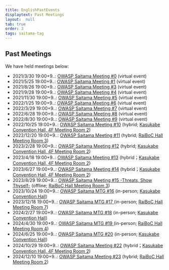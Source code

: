```yaml
---
title: EnglishPastEvents
displaytext: Past Meetings
layout:  null
tab: true
order: 3
tags: saitama-tag
---
```


## Past Meetings

We have held meetings below:

* 2021/3/30 19:00+9..: [OWASP Saitama Meeting #0](https://owaspsaitama.connpass.com/event/208691/) (virtual event)
* 2021/5/25 19:00+9..: [OWASP Saitama Meeting #1](https://owaspsaitama.connpass.com/event/211303/) (virtual event)
* 2021/8/26 19:00+9..: [OWASP Saitama Meeting #3](https://owaspsaitama.connpass.com/event/215307/) (virtual event)
* 2021/9/28 19:00+9..: [OWASP Saitama Meeting #4](https://owaspsaitama.connpass.com/event/226012/) (virtual event)
* 2021/11/30 19:00+9..: [OWASP Saitama Meeting #5](https://owaspsaitama.connpass.com/event/232046/) (virtual event)
* 2022/1/25 19:00+9..: [OWASP Saitama Meeting #6](https://owaspsaitama.connpass.com/event/233456/) (virtual event)
* 2022/3/29 19:00+9..: [OWASP Saitama Meeting #7](https://owaspsaitama.connpass.com/event/237914/) (virtual event)
* 2022/6/28 19:00+9..: [OWASP Saitama Meeting #8](https://owaspsaitama.connpass.com/event/243881/) (virtual event)
* 2022/8/30 19:00+9..: [OWASP Saitama Meeting #9](https://owaspsaitama.connpass.com/event/253611/) (virtual event)
* 2022/10/25 19:00+9..: [OWASP Saitama Meeting #10](https://owaspsaitama.connpass.com/event/263218/) (hybrid; [Kasukabe Convention Hall, 4F Meeting Room 2](https://www.kasukabehall.jp/))
* 2022/12/20 19:00+9..: [OWASP Saitama Meeting #11](https://owaspsaitama.connpass.com/event/266725/) (hybrid; [RaiBoC Hall Meeting Room 3](https://saitama-culture.jp/raibochall/))
* 2023/2/28 19:00+9..: [OWASP Saitama Meeting #12](https://owaspsaitama.connpass.com/event/276182/) (hybrid; [Kasukabe Convention Hall, 4F Meeting Room 2](https://www.kasukabehall.jp/))
* 2023/4/18 19:00+9..: [OWASP Saitama Meeting #13](https://owaspsaitama.connpass.com/event/277279/) (hybrid；[Kasukabe Convention Hall, 4F Meeting Room 2](https://www.kasukabehall.jp/))
* 2023/6/27 19:00+9..: [OWASP Saitama Meeting #14](https://owaspsaitama.connpass.com/event/288231/) (hybrid；[Kasukabe Convention Hall, 4F Meeting Room 2](https://www.kasukabehall.jp/))
* 2023/8/29 19:00+9..: [OWASP Saitama Meeting #15 -Threats, Show Thyself-](https://owaspsaitama.connpass.com/event/288885/) (offline; [RaiBoC Hall Meeting Room 3](https://saitama-culture.jp/raibochall/))
* 2023/10/24 19:00+9..: [OWASP Saitama MTG #16](https://owaspsaitama.connpass.com/event/295377/) (in-person; [Kasukabe Convention Hall](https://www.kasukabehall.jp/))
* 2023/12/18 19:00+9..: [OWASP Saitama MTG #17 ](https://owaspsaitama.connpass.com/event/301069/) (in-person; [RaiBoC Hall Meeting Room 7](https://saitama-culture.jp/raibochall/))
* 2024/2/27 19:00+9..: [OWASP Saitama MTG #18](https://owaspsaitama.connpass.com/event/309691/) (in-person; [Kasukabe Convention Hall](https://www.kasukabehall.jp/))
* 2024/4/30 19:00+9..: [OWASP Saitama MTG #19 ](https://connpass.com/event/315657/) (in-person; [RaiBoC Hall Meeting Room 4](https://saitama-culture.jp/raibochall/))
* 2024/6/25 19:00+9..: [OWASP Saitama MTG #20](https://owaspsaitama.connpass.com/event/318246/) (in-person; [Kasukabe Convention Hall](https://www.kasukabehall.jp/))
* 2024/10/29 19:00+9..: [OWASP Saitama Meeting #22](https://owaspsaitama.connpass.com/event/331588/) (hybrid；[Kasukabe Convention Hall, 4F Meeting Room 2](https://www.kasukabehall.jp/))
* 2024/12/10 19:00+9..: [OWASP Saitama Meeting #23](https://owaspsaitama.connpass.com/event/338822/) (hybrid; [RaiBoC Hall Meeting Room 2](https://saitama-culture.jp/raibochall/))
